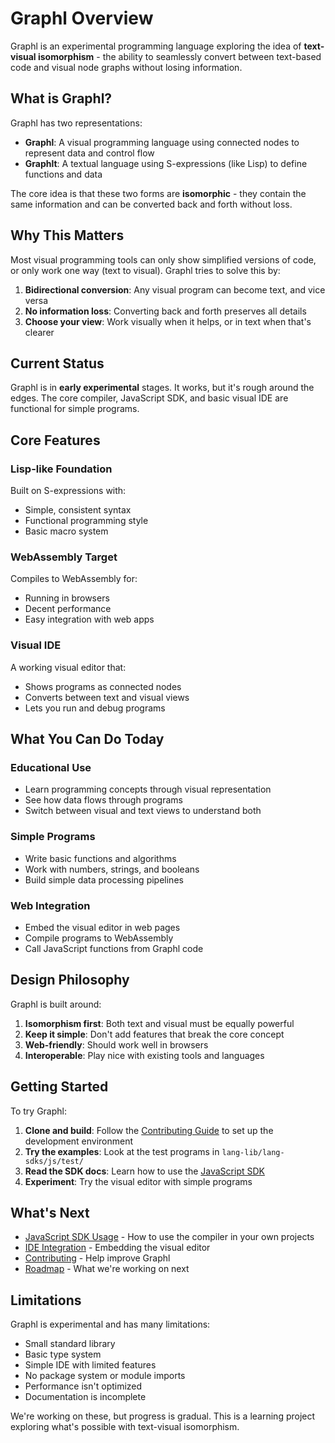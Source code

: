 # Graphl Overview

Graphl is an experimental programming language exploring the idea of **text-visual isomorphism** - the ability to seamlessly convert between text-based code and visual node graphs without losing information.

## What is Graphl?

Graphl has two representations:

- **Graphl**: A visual programming language using connected nodes to represent data and control flow
- **Graphlt**: A textual language using S-expressions (like Lisp) to define functions and data

The core idea is that these two forms are **isomorphic** - they contain the same information and can be converted back and forth without loss.

## Why This Matters

Most visual programming tools can only show simplified versions of code, or only work one way (text to visual). Graphl tries to solve this by:

1. **Bidirectional conversion**: Any visual program can become text, and vice versa
2. **No information loss**: Converting back and forth preserves all details
3. **Choose your view**: Work visually when it helps, or in text when that's clearer

## Current Status

Graphl is in **early experimental** stages. It works, but it's rough around the edges. The core compiler, JavaScript SDK, and basic visual IDE are functional for simple programs.

## Core Features

### Lisp-like Foundation
Built on S-expressions with:
- Simple, consistent syntax
- Functional programming style
- Basic macro system

### WebAssembly Target
Compiles to WebAssembly for:
- Running in browsers
- Decent performance
- Easy integration with web apps

### Visual IDE
A working visual editor that:
- Shows programs as connected nodes
- Converts between text and visual views
- Lets you run and debug programs

## What You Can Do Today

### Educational Use
- Learn programming concepts through visual representation
- See how data flows through programs
- Switch between visual and text views to understand both

### Simple Programs
- Write basic functions and algorithms
- Work with numbers, strings, and booleans
- Build simple data processing pipelines

### Web Integration
- Embed the visual editor in web pages
- Compile programs to WebAssembly
- Call JavaScript functions from Graphl code

## Design Philosophy

Graphl is built around:

1. **Isomorphism first**: Both text and visual must be equally powerful
2. **Keep it simple**: Don't add features that break the core concept
3. **Web-friendly**: Should work well in browsers
4. **Interoperable**: Play nice with existing tools and languages

## Getting Started

To try Graphl:

1. **Clone and build**: Follow the [Contributing Guide](./contributing.md) to set up the development environment
2. **Try the examples**: Look at the test programs in `lang-lib/lang-sdks/js/test/`
3. **Read the SDK docs**: Learn how to use the [JavaScript SDK](./javascript-sdk.md)
4. **Experiment**: Try the visual editor with simple programs

## What's Next

- [JavaScript SDK Usage](./javascript-sdk.md) - How to use the compiler in your own projects
- [IDE Integration](./ide-integration.md) - Embedding the visual editor
- [Contributing](./contributing.md) - Help improve Graphl
- [Roadmap](./roadmap.md) - What we're working on next

## Limitations

Graphl is experimental and has many limitations:
- Small standard library
- Basic type system
- Simple IDE with limited features
- No package system or module imports
- Performance isn't optimized
- Documentation is incomplete

We're working on these, but progress is gradual. This is a learning project exploring what's possible with text-visual isomorphism.